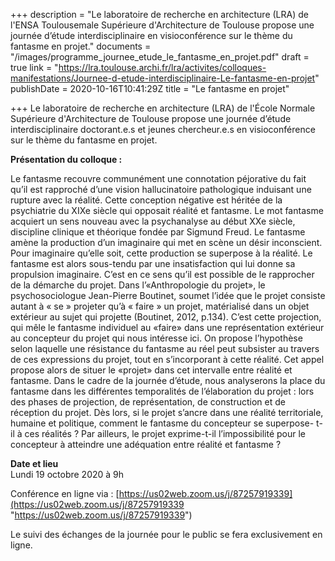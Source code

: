 +++
description = "Le laboratoire de recherche en architecture (LRA) de l'ENSA Toulousemale Supérieure d'Architecture de Toulouse propose une journée d’étude interdisciplinaire en visioconférence sur le thème du fantasme en projet."
documents = "/images/programme_journee_etude_le_fantasme_en_projet.pdf"
draft = true
link = "https://lra.toulouse.archi.fr/lra/activites/colloques-manifestations/Journee-d-etude-interdisciplinaire-Le-fantasme-en-projet"
publishDate = 2020-10-16T10:41:29Z
title = "Le fantasme en projet"

+++
Le laboratoire de recherche en architecture (LRA) de l'École Normale Supérieure d'Architecture de Toulouse propose une journée d’étude interdisciplinaire doctorant.e.s et jeunes chercheur.e.s en visioconférence sur le thème du fantasme en projet.

**Présentation du colloque :** 

Le fantasme recouvre communément une connotation péjorative du fait qu’il est rapproché d’une vision hallucinatoire pathologique induisant une rupture avec la réalité. Cette conception négative est héritée de la psychiatrie du XIXe siècle qui opposait réalité et fantasme. Le mot fantasme acquiert un sens nouveau avec la psychanalyse au début XXe siècle, discipline clinique et théorique fondée par Sigmund Freud. Le fantasme amène la production d’un imaginaire qui met en scène un désir inconscient. Pour imaginaire qu’elle soit, cette production se superpose à la réalité. Le fantasme est alors sous-tendu par une insatisfaction qui lui donne sa propulsion imaginaire. C’est en ce sens qu’il est possible de le rapprocher de la démarche du projet. Dans l’«Anthropologie du projet», le psychosociologue Jean-Pierre Boutinet, soumet l’idée que le projet consiste autant à « se » projeter qu’à « faire » un projet, matérialisé dans un objet extérieur au sujet qui projette (Boutinet, 2012, p.134). C’est cette projection, qui mêle le fantasme individuel au «faire» dans une représentation extérieur au concepteur du projet qui nous intéresse ici. On propose l’hypothèse selon laquelle une résistance du fantasme au réel peut subsister au travers de ces expressions du projet, tout en s’incorporant à cette réalité. Cet appel propose alors de situer le «projet» dans cet intervalle entre réalité et fantasme. Dans le cadre de la journée d’étude, nous analyserons la place du fantasme dans les différentes temporalités de l’élaboration du projet : lors des phases de projection, de représentation, de construction et de réception du projet. Dès lors, si le projet s’ancre dans une réalité territoriale, humaine et politique, comment le fantasme du concepteur se superpose- t-il à ces réalités ? Par ailleurs, le projet exprime-t-il l’impossibilité pour le concepteur à atteindre une adéquation entre réalité et fantasme ?

  
**Date et lieu**  
Lundi 19 octobre 2020 à 9h

Conférence en ligne via : [https://us02web.zoom.us/j/87257919339](https://us02web.zoom.us/j/87257919339 "https://us02web.zoom.us/j/87257919339")

Le suivi des échanges de la journée pour le public se fera exclusivement en ligne. 